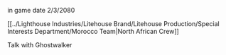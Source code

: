 
in game date 2/3/2080

[[../Lighthouse Industries/Litehouse Brand/Litehouse Production/Special Interests Department/Morocco Team|North African Crew]]

Talk with Ghostwalker